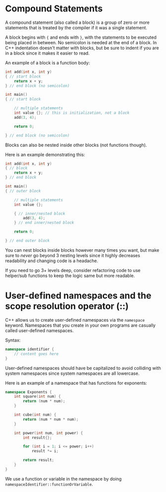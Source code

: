 # Compound Statements

A compound statement (also called a block) is a group of zero or more
statements that is treated by the compiler if it was a single statement.

A block begins with `{` and ends with `}`, with the statements to be executed being placed in between. No semicolon is needed at the end of
a block. In C++ indentation doesn't matter with blocks, but be sure
to indent if you are in a block since it makes it easier to read.

An example of a block is a function body:

```cpp
int add(int x, int y)
{ // start block
    return x + y;
} // end block (no semicolon)

int main()
{ // start block

    // multiple statements
    int value {}; // this is initialization, not a block
    add(3, 4);

    return 0;

} // end block (no semicolon)
```

Blocks can also be nested inside other blocks (not functions though).

Here is an example demonstrating this:

```cpp
int add(int x, int y)
{ // block
    return x + y;
} // end block

int main()
{ // outer block

    // multiple statements
    int value {};

    { // inner/nested block
        add(3, 4);
    } // end inner/nested block

    return 0;

} // end outer block
```

You can nest blocks inside blocks however many times you want, but
make sure to *never* go beyond 3 nesting levels since it highly decreases readability and changing code is a headache.

If you need to go 3+ levels deep, consider refactoring code to
use helper/sub functions to keep the logic same but more readable.

# User-defined namespaces and the scope resolution operator (::)

C++ allows us to create user-defined namespaces via the `namespace` keyword. Namespaces that you create in your own programs are casually called user-defined namespaces.

Syntax:

```cpp
namespace identifier {
    // content goes here
}
```

User-defined namespaces should have be capitalized to avoid colliding with system namespaces since system namespaces are all lowercase.

Here is an example of a namespace that has functions for exponents:

```cpp
namespace Exponents {
    int square(int num) {
        return (num * num);
    }

    int cube(int num) {
        return (num * num * num);
    }

    int power(int num, int power) {
        int result{};

        for (int i = 1; i <= power; i++)
            result *= i;

        return result;
    }
}
```

We use a function or variable in the namespace by doing `namespaceIdentifier::functionOrVariable`.

